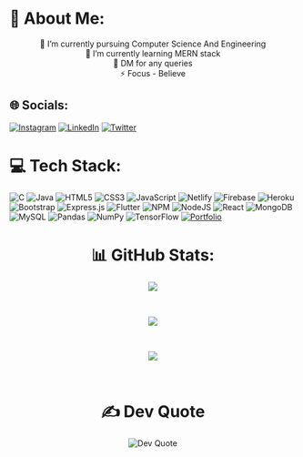 # 💫 About Me:
<p align ="center">🔭 I’m currently pursuing Computer Science And Engineering<br>🌱 I’m currently learning MERN stack<br>💬 DM for any queries<br>⚡ Focus - Believe</p>


## 🌐 Socials:
[![Instagram](https://img.shields.io/badge/Instagram-%23E4405F.svg?logo=Instagram&logoColor=white)](https://instagram.com/sarvesh__s_k) [![LinkedIn](https://img.shields.io/badge/LinkedIn-%230077B5.svg?logo=linkedin&logoColor=white)](https://linkedin.com/in/gokulsarveshsk) [![Twitter](https://img.shields.io/badge/Twitter-%231DA1F2.svg?logo=Twitter&logoColor=white)](https://twitter.com/gokulsarvesh) 

# 💻 Tech Stack:
![C](https://img.shields.io/badge/c-%2300599C.svg?style=for-the-badge&logo=c&logoColor=white) ![Java](https://img.shields.io/badge/java-%23ED8B00.svg?style=for-the-badge&logo=java&logoColor=white) ![HTML5](https://img.shields.io/badge/html5-%23E34F26.svg?style=for-the-badge&logo=html5&logoColor=white) ![CSS3](https://img.shields.io/badge/css3-%231572B6.svg?style=for-the-badge&logo=css3&logoColor=white) ![JavaScript](https://img.shields.io/badge/javascript-%23323330.svg?style=for-the-badge&logo=javascript&logoColor=%23F7DF1E) ![Netlify](https://img.shields.io/badge/netlify-%23000000.svg?style=for-the-badge&logo=netlify&logoColor=#00C7B7) ![Firebase](https://img.shields.io/badge/firebase-%23039BE5.svg?style=for-the-badge&logo=firebase) ![Heroku](https://img.shields.io/badge/heroku-%23430098.svg?style=for-the-badge&logo=heroku&logoColor=white) ![Bootstrap](https://img.shields.io/badge/bootstrap-%23563D7C.svg?style=for-the-badge&logo=bootstrap&logoColor=white) ![Express.js](https://img.shields.io/badge/express.js-%23404d59.svg?style=for-the-badge&logo=express&logoColor=%2361DAFB) ![Flutter](https://img.shields.io/badge/Flutter-%2302569B.svg?style=for-the-badge&logo=Flutter&logoColor=white) ![NPM](https://img.shields.io/badge/NPM-%23000000.svg?style=for-the-badge&logo=npm&logoColor=white) ![NodeJS](https://img.shields.io/badge/node.js-6DA55F?style=for-the-badge&logo=node.js&logoColor=white) ![React](https://img.shields.io/badge/react-%2320232a.svg?style=for-the-badge&logo=react&logoColor=%2361DAFB) ![MongoDB](https://img.shields.io/badge/MongoDB-%234ea94b.svg?style=for-the-badge&logo=mongodb&logoColor=white) ![MySQL](https://img.shields.io/badge/mysql-%2300f.svg?style=for-the-badge&logo=mysql&logoColor=white) ![Pandas](https://img.shields.io/badge/pandas-%23150458.svg?style=for-the-badge&logo=pandas&logoColor=white) ![NumPy](https://img.shields.io/badge/numpy-%23013243.svg?style=for-the-badge&logo=numpy&logoColor=white) ![TensorFlow](https://img.shields.io/badge/TensorFlow-%23FF6F00.svg?style=for-the-badge&logo=TensorFlow&logoColor=white) [![Portfolio](https://img.shields.io/badge/Portfolio-%23000000.svg?style=for-the-badge&logo=firefox&logoColor=#FF7139)](https://sarvesh-react-portfolio.netlify.app)
<h1 align = "center">📊 GitHub Stats:</h1>
<p align="center">
  <img src="https://github-readme-stats.vercel.app/api?username=gokulsarveshsk&theme=slateorange&hide_border=false&include_all_commits=false&count_private=false">
</p>
<br/>
<p align="center">
  <img src="https://github-readme-streak-stats.herokuapp.com/?user=gokulsarveshsk&theme=slateorange&hide_border=false">
</p>
<br/>
<p align="center">
  <img src="(https://github-readme-stats.vercel.app/api/top-langs/?username=gokulsarveshsk&theme=slateorange&hide_border=false&include_all_commits=false&count_private=false&layout=compact">
</p>
<br/>

<h1 align ="center">✍️ Dev Quote</h1>
<p align="center">
  <img src="https://quotes-github-readme.vercel.app/api?type=vetical&theme=light" alt ="Dev Quote"></p>
